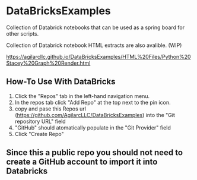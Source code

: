 # DataBricksExamples
Collection of Databrick notebooks that can be used as a spring board for other scripts.

Collection of Databrick notebook HTML extracts are also avalible. (WIP)

https://agilarcllc.github.io/DataBricksExamples/HTML%20Files/Python%20Stacey%20Graph%20Render.html

## How-To Use With DataBricks

1. Click the "Repos" tab in the left-hand navigation menu.
2. In the repos tab click "Add Repo" at the top next to the pin icon.
3. copy and pase this Repos url (https://github.com/AgilarcLLC/DataBricksExamples) into the "Git repository URL" field
4. "GitHub" should atomatically populate in the "Git Provider" field
5. Click "Create Repo"

## Since this a public repo you should not need to create a GitHub account to import it into Databricks
